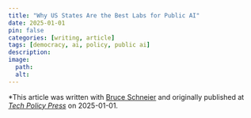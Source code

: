 ```yaml
---
title: "Why US States Are the Best Labs for Public AI"
date: 2025-01-01
pin: false
categories: [writing, article]
tags: [democracy, ai, policy, public ai]
description:
image:
  path:
  alt:
---
```


*This article was written with [Bruce Schneier](https://www.schneier.com) and originally published at *[Tech Policy Press](https://www.techpolicy.press/why-us-states-are-the-best-labs-for-public-ai/)* on 2025-01-01.
